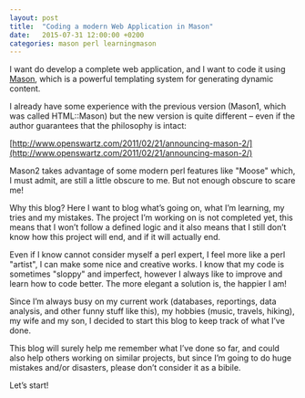 ```yaml
---
layout: post
title:  "Coding a modern Web Application in Mason"
date:   2015-07-31 12:00:00 +0200
categories: mason perl learningmason
---
```

I want do develop a complete web application, and I want to code it using [Mason](http://www.masonhq.com),
which is a powerful templating system for generating dynamic content.


I already have some experience with the previous version (Mason1, which was called HTML::Mason) but the new
version is quite different – even if the author guarantees that the philosophy is intact:


[http://www.openswartz.com/2011/02/21/announcing-mason-2/](http://www.openswartz.com/2011/02/21/announcing-mason-2/)


Mason2 takes advantage of some modern perl features like "Moose" which, I must admit, are still a little obscure to me.
But not enough obscure to scare me!


Why this blog? Here I want to blog what’s going on, what I’m learning, my tries and my mistakes. The project I’m working
on is not completed yet, this means that I won’t follow a defined logic and it also means that I still don’t know how
this project will end, and if it will actually end.


Even if I know cannot consider myself a perl expert, I feel more like a perl "artist", I can make some nice and creative
works. I know that my code is sometimes "sloppy" and imperfect, however I always like to improve and learn how to code
better. The more elegant a solution is, the happier I am!


Since I’m always busy on my current work (databases, reportings, data analysis, and other funny stuff like this),
my hobbies (music, travels, hiking), my wife and my son, I decided to start this blog to keep track of what I’ve done.


This blog will surely help me remember what I’ve done so far, and could also help others working on similar projects,
but since I’m going to do huge mistakes and/or disasters, please don’t consider it as a bibile.


Let’s start!